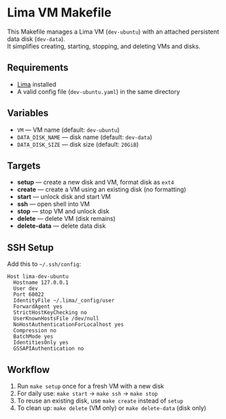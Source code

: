 # Lima VM Makefile

This Makefile manages a Lima VM (`dev-ubuntu`) with an attached persistent data disk (`dev-data`).  
It simplifies creating, starting, stopping, and deleting VMs and disks.

## Requirements
- [Lima](https://github.com/lima-vm/lima) installed  
- A valid config file (`dev-ubuntu.yaml`) in the same directory  

## Variables
- `VM` — VM name (default: `dev-ubuntu`)  
- `DATA_DISK_NAME` — disk name (default: `dev-data`)  
- `DATA_DISK_SIZE` — disk size (default: `20GiB`)  

## Targets
- **setup** — create a new disk and VM, format disk as `ext4`  
- **create** — create a VM using an existing disk (no formatting)  
- **start** — unlock disk and start VM  
- **ssh** — open shell into VM  
- **stop** — stop VM and unlock disk  
- **delete** — delete VM (disk remains)  
- **delete-data** — delete data disk  

## SSH Setup

Add this to `~/.ssh/config`:

```
Host lima-dev-ubuntu
  Hostname 127.0.0.1
  User dev
  Port 60022
  IdentityFile ~/.lima/_config/user
  ForwardAgent yes
  StrictHostKeyChecking no
  UserKnownHostsFile /dev/null
  NoHostAuthenticationForLocalhost yes
  Compression no
  BatchMode yes
  IdentitiesOnly yes
  GSSAPIAuthentication no
```

## Workflow
1. Run `make setup` once for a fresh VM with a new disk  
2. For daily use: `make start` → `make ssh` → `make stop`  
3. To reuse an existing disk, use `make create` instead of `setup`  
4. To clean up: `make delete` (VM only) or `make delete-data` (disk only)  